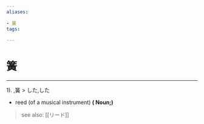 ```yaml
---
aliases:
    
- 簧
tags:
    
---
```


# 簧
---
1).
,簧 > した,した

- reed (of a musical instrument)
**( Noun;)**
> see also:  [[リード]]
            